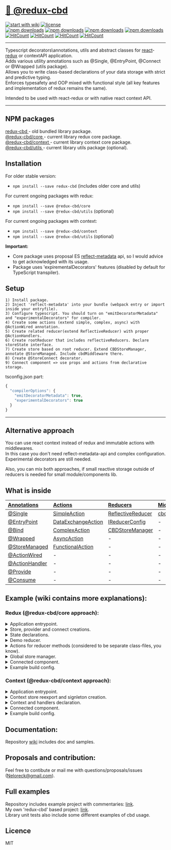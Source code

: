 # <a href='https://github.com/Neloreck/redux-cbd'> 🗻 @redux-cbd </a>

[![start with wiki](https://img.shields.io/badge/docs-wiki-blue.svg?style=flat)](https://github.com/Neloreck/redux-cbd/wiki)
[![license](https://img.shields.io/badge/license-MIT-blue.svg?style=flat)](https://github.com/Neloreck/redux-cbd/blob/master/LICENSE)
<br/>
[![npm downloads](https://img.shields.io/npm/dt/redux-cbd.svg?style=flat-square)](https://www.npmjs.com/package/redux-cbd) 
[![npm downloads](https://img.shields.io/npm/dt/@redux-cbd/core.svg?style=flat-square)](https://www.npmjs.com/package/@redux-cbd/core)
[![npm downloads](https://img.shields.io/npm/dt/@redux-cbd/context.svg?style=flat-square)](https://www.npmjs.com/package/@redux-cbd/context)
[![npm downloads](https://img.shields.io/npm/dt/@redux-cbd/utils.svg?style=flat-square)](https://www.npmjs.com/package/@redux-cbd/utils) <br/>
[![HitCount](http://hits.dwyl.com/neloreck/redux-cbd.svg)](http://hits.dwyl.com/neloreck/redux-cbd)
[![HitCount](http://hits.dwyl.com/neloreck/@redux-cbd/core.svg)](http://hits.dwyl.com/neloreck/@redux-cbd/core)
[![HitCount](http://hits.dwyl.com/neloreck/@redux-cbd/context.svg)](http://hits.dwyl.com/neloreck/@redux-cbd/context)
[![HitCount](http://hits.dwyl.com/neloreck/@redux-cbd/utils.svg)](http://hits.dwyl.com/neloreck/@redux-cbd/utils)

<hr/>

Typescript decorators\annotations, utils and abstract classes for <a href='https://github.com/facebook/react'>react</a>-<a href='https://github.com/reduxjs/redux'>redux</a> or contextAPI application. <br/>
Adds various utility annotations such as @Single, @EntryPoint, @Connect or @Wrapped (utils package). <br/>
Allows you to write class-based declarations of your data storage with strict and predictive typing. <br/>
Enforces typesafety and OOP mixed with functional style (all key features and implementation of redux remains the same). <br/>

Intended to be used with react-redux or with native react context API.

<hr/>

## NPM packages

<a href='https://www.npmjs.com/package/redux-cbd'> redux-cbd </a> - old bundled library package.  <br/>
<a href='https://www.npmjs.com/package/@redux-cbd/core'> @redux-cbd/core </a> - current library redux core package. <br/>
<a href='https://www.npmjs.com/package/@redux-cbd/context'> @redux-cbd/context </a> - current library context core package. <br/>
<a href='https://www.npmjs.com/package/@redux-cbd/utils'> @redux-cbd/utils </a> - current library utils package (optional). <br/>

## Installation

For older stable version:
- `npm install --save redux-cbd` (includes older core and utils)

For current ongoing packages with redux:
- `npm install --save @redux-cbd/core`
- `npm install --save @redux-cbd/utils` (optional)

For current ongoing packages with context:
- `npm install --save @redux-cbd/context`
- `npm install --save @redux-cbd/utils` (optional)

<b>Important:</b>
- Core package uses proposal ES <a href='https://github.com/rbuckton/reflect-metadata'>reflect-metadata</a> api, so I would advice to get acknowledged with its usage.
- Package uses 'expirementalDecorators' features (disabled by default for TypeScript transpiler).

## Setup
    
    1) Install package.
    2) Inject 'reflect-metadata' into your bundle (webpack entry or import inside your entryfile).
    3) Configure typescript. You should turn on "emitDecoratorMetadata" and "experimentalDecorators" for compiler.
    4) Create some actions (extend simple, complex, async) with @ActionWired annotation.
    5) Create related reducer(extend ReflectiveReducer) with proper @ActionHandlers.
    6) Create rootReducer that includes reflectiveReducers. Declare storeState interface.
    7) Create store based on root reducer. Extend CBDStoreManager, annotate @StoreManaged. Include cbdMiddleware there.
    8) Create @StoreConnect decorator.
    9) Connect component => use props and actions from declarative storage.

tsconfig.json part: <br/>
```typescript
{
  "compilerOptions": {
    "emitDecoratorMetadata": true, 
    "experimentalDecorators": true
  }
}
```
<hr/>

## Alternative approach

You can use react context instead of redux and immutable actions with middlewares. <br/>
In this case you don't need reflect-metadata-api and complex configuration. <br/>
Experimental decorators are still needed. <br/>

Also, you can mix both approaches, if small reactive storage outside of reducers is needed for small module/components lib.

## What is inside

| [Annotations](https://github.com/Neloreck/redux-cbd/wiki/Annotations) | [Actions](https://github.com/Neloreck/redux-cbd/wiki/Actions) | [Reducers](https://github.com/Neloreck/redux-cbd/wiki/Reducers) | [Middleware](https://github.com/Neloreck/redux-cbd/wiki/Middleware) | [Utils](https://github.com/Neloreck/redux-cbd/wiki/Utils)|
| :------------- | :------------- | :------------- | :------------- | :------------- |
| [@Single](https://github.com/Neloreck/redux-cbd/wiki/@Single) | [SimpleAction](https://github.com/Neloreck/redux-cbd/wiki/SimpleAction) | [ReflectiveReducer](https://github.com/Neloreck/redux-cbd/wiki/ReflectiveReducer) | [cbdMiddleware](https://github.com/Neloreck/redux-cbd/wiki/cbdMiddleware) | [createReflectiveReducer](https://github.com/Neloreck/redux-cbd/wiki/createReflectiveReducer) |
| [@EntryPoint](https://github.com/Neloreck/redux-cbd/wiki/@EntryPoint) | [DataExchangeAction](https://github.com/Neloreck/redux-cbd/wiki/DataExchangeAction) | [IReducerConfig](https://github.com/Neloreck/redux-cbd/wiki/IReducerConfig) | - | [linkReactConnectWithStore](https://github.com/Neloreck/redux-cbd/wiki/linkReactConnectWithStore) |
| [@Bind](https://github.com/Neloreck/redux-cbd/wiki/@Bind) | [ComplexAction](https://github.com/Neloreck/redux-cbd/wiki/ComplexAction) | [CBDStoreManager](https://github.com/Neloreck/redux-cbd/wiki/CBDStoreManager) | - | [LazyComponentFactory](https://github.com/Neloreck/redux-cbd/wiki/LazyComponentFactory) |
| [@Wrapped](https://github.com/Neloreck/redux-cbd/wiki/@Wrapped) | [AsyncAction](https://github.com/Neloreck/redux-cbd/wiki/AsyncAction) | - | - | [getActionType](https://github.com/Neloreck/redux-cbd/wiki/getActionType) |
| [@StoreManaged](https://github.com/Neloreck/redux-cbd/wiki/@StoreManaged) | [FunctionalAction](https://github.com/Neloreck/redux-cbd/wiki/FunctionalAction)  | - | - | [payloadValue](https://github.com/Neloreck/redux-cbd/wiki/payloadValue)  |
| [@ActionWired](https://github.com/Neloreck/redux-cbd/wiki/@ActionWired) | - | - | - | [ReactContextManager](https://github.com/Neloreck/redux-cbd/wiki/ReactContextManager) |
| [@ActionHandler](https://github.com/Neloreck/redux-cbd/wiki/@StoreManaged) | - | - | - | - |
| [@Provide](https://github.com/Neloreck/redux-cbd/wiki/@Provide) | - | - | - | - |
| [@Consume](https://github.com/Neloreck/redux-cbd/wiki/@Consume) | - | - | - | - |

## Example (wiki contains more explanations):

### Redux (@redux-cbd/core approach): 

<details><summary>Application entrypoint.</summary>
<p>
    
```typescript jsx
import * as React from "react";
import {render} from "react-dom";
import {EntryPoint} from "@redux-cbd/utils";

import {GlobalStoreProvider} from "./data/redux";
import {ConnectedComponent, IConnectedComponentExternalProps} from "./view/ConnectedComponent";

@EntryPoint()
export class Application {

  /*
   * { ...{} as IConnectedComponentExternalProps } is the trick for correct types handling.
   * Actually, connected component is different from the one we exported with 'export class'.
   * We should use default export with separate props cast or make such mock trick.
   * (I prefer second style with single class declaration and DIRECTLY NAMED imports, which are better as for me).
   *
   * Also, you can wrap your <Root/> element with '@Wrapped(GlobalStoreProvider)' (check wiki for details).
   */
  public static main(): void {
    render( <GlobalStoreProvider>
      <ConnectedComponent someLabelFromExternalProps={ "Demo prop" } { ...{} as IConnectedComponentExternalProps }/>
    </GlobalStoreProvider>, document.getElementById("application-root"));
  }

}
```

</p>
</details>

<details><summary>Store, provider and connect creations.</summary>
<p>
    
```typescript jsx
import {GlobalStoreManager} from "./GlobalStoreManager";
import {IGlobalStoreState} from "./IGlobalStoreState";

/* Global store state typing, includes reducers for this one (can exist multiple stores in our app). */
export {IGlobalStoreState} from  "./IGlobalStoreState";
/* Singleton store manager. Creates store, providers, contains some info about store. */
export const globalStoreManager: GlobalStoreManager = new GlobalStoreManager();
/* Global store provider wrapper, provides correct store and store key for connection. No need to manage store manually. */
export const GlobalStoreProvider = globalStoreManager.getProviderComponent();
/* @Connect decorator annotation linked to global store, components can be wrapped in multiple connects with different stores. */
export const GlobalStoreConnect = globalStoreManager.getConsumerAnnotation();

```

</p>
</details>

<details><summary>State declarations.</summary>
<p>
    
```typescript jsx
/* State for demo reducer store. */
/* Class over interface for default init. Will transform to simple object after redux processing. */
export class DemoReducerState {

  public storedNumber: number = 0;
  public loading: boolean = false;

}

/* State for global store. */
export interface IGlobalStoreState {
  demoReducer: DemoReducerState;
}

```

</p>
</details>

<details><summary>Demo reducer.</summary>
<p>
  
```typescript jsx
import {ActionHandler, ReflectiveReducer} from "@redux-cbd/core";

import {AsyncDemoAction, AsyncDemoActionSuccess, ComplexDemoAction, SimpleDemoAction, DataExchangeDemoAction} from "../actions";
import {DemoReducerState} from "../state/DemoReducerState";

// Reducer class. Typing allows you to create ONLY methods with two params - <genericState, actionType>.
// Looks for method with same action type and executes it. Just like functional reducer with switch but better.
// @ActionHandler is not required. Method name does not influence on behaviour.
// Same action handlers are not allowed inside one class.
export class DemoReducer extends ReflectiveReducer<DemoReducerState>  {

    @ActionHandler()
    public changeStoredNumber(state: DemoState, action: SimpleDemoAction): DemoState {
      return { ...state, storedNumber: action.payload.storedNumber };
    }
  
    @ActionHandler()
    public exchangeSomeData(state: DemoState, action: DataExchangeDemoAction): DemoState {
      return { ...state, storedNumber: action.payload.storedNumber };
    }
  
    @ActionHandler()
    public startLoadingOnAsyncActionReceived(state: DemoState, action: AsyncDemoAction): DemoState {
      return { ...state, loading: action.payload.loading };
    }
  
    @ActionHandler()
    public finishFakeLoading(state: DemoState, action: AsyncDemoActionSuccess): DemoState {
      return { ...state, storedNumber: action.payload.storedNumber, loading: false };
    }
  
    @ActionHandler()
    public handleComplexAction(state: DemoState, action: ComplexDemoAction): DemoState {
      return { ...state, storedNumber: action.payload.storedNumber };
    }

}

```

</p>
</details>

<details><summary>Actions for reducer methods (considered to be separate class-files, you know).</summary>
<p>
    

```typescript jsx
import {ActionWired, AsyncAction, SimpleAction, DataExchangeAction} from "@redux-cbd/core";

@ActionWired("DATA_EXCHANGE_TEST_ACTION")
export class DataExchangeDemoAction extends DataExchangeAction<{ storedNumber: number }> {}

@ActionWired("SIMPLE_TEST_ACTION")
export class SimpleDemoAction extends SimpleAction {

  public payload: { storedNumber: number } = { storedNumber: 0 };

  public constructor(num: number) {
    super();

    this.payload.storedNumber = num;
  }

}

@ActionWired("ASYNC_TEST_ACTION_SUCCESS")
export class AsyncDemoActionSuccess extends SimpleAction {

  public payload: { loading: boolean, storedNumber: number } = { loading: true, storedNumber: -1 };

  public constructor(num: number) {
    super();
    
    this.payload.storedNumber = num;
  }
  
}

@ActionWired("ASYNC_TEST_ACTION")
export class AsyncDemoAction<DemoState> extends AsyncAction {

  public payload: { loading: boolean } = { loading: true };

  private readonly delay: number;

  public constructor(delay: number) {
    super();

    this.payload.loading = true;
    this.delay = delay;
  }

  public async act(): Promise<number> {
    const forMillis = (delay: number) => new Promise(resolve => setTimeout(resolve, delay));

    await forMillis(this.delay);
    return Math.random();
  }

  public afterSuccess(num: number): AsyncDemoActionSuccess {
    return new AsyncDemoActionSuccess(num);
  }

  /*  public afterError(error: Error) { return new .......... } */

}

@ActionWired("COMPLEX_TEST_ACTION")
export class ComplexDemoAction<DemoState> extends ComplexAction {

  public payload: { storedNumber: number } = { storedNumber: 0 };

  public constructor(num: number) {
    super();

    this.payload.storedNumber = num;
  }

  public act(): void {
    this.payload.storedNumber *= 1000 + 500 * Math.random();
  }

}

```

</p>
</details>

<details><summary>Global store manager.</summary>
<p>
    
```typescript jsx
import {Action, combineReducers, Store, applyMiddleware, createStore, Middleware, Reducer} from "redux";
import {StoreManaged, CBDStoreManager, cbdMiddleware} from "@redux-cbd/core";

/* Custom middlewares. */
import {logInConnectedComponentMiddleware, logInConsoleMiddleware} from "../../view/logInMiddlewares";

/* Store state, that includes smaller reducers. */
import {IGlobalStoreState} from "./IGlobalStoreState";

/* Some Reducers declaration. */
import {DemoReducerState} from "../demo/state/DemoReducerState";
import {DemoReducer} from "../demo/reducer/DemoReducer";

@StoreManaged("GLOBAL_STORE")
export class GlobalStoreManager extends CBDStoreManager<IGlobalStoreState> {

  // Creating store. Singleton instance for whole app. cbdMiddleware is important there, logs are for demo.
  protected createStore(): Store<IGlobalStoreState, AnyAction> {
    const middlewares: Array<Middleware> = [cbdMiddleware, logInConnectedComponentMiddleware, logInConsoleMiddleware];
    return createStore(this.createRootReducer(), applyMiddleware(...middlewares));
  }

  // Creating root reducer based on our application global state.
  // Recommend to create model/module related ones instead of page-related. For example: auth, userSetting etc.
  private createRootReducer(): Reducer<IGlobalStoreState> {
    return combineReducers( {
      demoReducer: new DemoReducer().asFunctional(new DemoReducerState(), { freezeState: true })
    });
  }

}

```

</p>
</details>

<details><summary>Connected component.</summary>
<p>
  
```typescript jsx
import * as React from "react";
import {PureComponent} from "react";
import {Action} from "redux";
import {Bind} from "@redux-cbd/utils";

// Store related things.
import {GlobalStoreConnect, IGlobalStoreState} from "../data";
import {AsyncDemoAction, SimpleDemoAction, ComplexDemoAction, DataExchangeDemoAction} from "../data/demo/actions";

// Props, that are injected from connect store.
interface IConnectedComponentStoreProps {
  demoLoading: boolean;
  demoNumber: number;
}

// Props, mapped and injected as actions creators.
interface IConnectedComponentDispatchProps {
  sendSimpleDemoAction: (num: number) => SimpleDemoAction;
  sendAsyncDemoAction: (num: number) => AsyncDemoAction;
  sendComplexDemoAction: (num: number) => ComplexDemoAction;
  sendDataExchangeDemoAction: (num: number) => DataExchangeDemoAction;
}

// Own props, that are passed with manual component/container creations.
// Router-managed components are not so complicated because we don't create them manually.
export interface IConnectedComponentOwnProps {
  someLabelFromExternalProps: string;
}

// External props, that are injected by different decorators.
// For example: @Connect, @withStyles (material ui), @withWrapper (provide some props with HOC by decorator usage) etc.
export interface IConnectedComponentExternalProps extends IConnectedComponentStoreProps,
  IConnectedComponentDispatchProps {}

// Link global store provider with component. This props will be injected automatically and should be type safe.
@GlobalStoreConnect<IConnectedComponentStoreProps, IConnectedComponentDispatchProps, IConnectedComponentOwnProps>(
  (store: IGlobalStoreState) => {
    return {
      demoLoading: store.demoReducer.loading,
      demoNumber: store.demoReducer.storedNumber
    };
  }, {
    sendSimpleDemoAction: (num: number) => new SimpleDemoAction(num),
    sendComplexDemoAction: (num: number) => new ComplexDemoAction(num),
    sendAsyncDemoAction: (num: number) => new AsyncDemoAction(num),
    sendDataExchangeDemoAction: (num) => new DataExchangeDemoAction({ storedNumber: num })
  })
export class ConnectedComponent extends PureComponent<IConnectedComponentOwnProps & IConnectedComponentExternalProps> {

  public static actionsLog: Array<Action> = [];

  public renderLogMessages(): JSX.Element[] {
    return ConnectedComponent.actionsLog.map((item, idx) => <div key={idx}> {JSON.stringify(item)} </div>);
  }

  public render(): JSX.Element {

    const {someLabelFromExternalProps, demoLoading, demoNumber} = this.props;
    const paddingStyle = { padding: "10px" };

    return (
      <div style={paddingStyle}>

        <div> Also, check console. External prop: [{ someLabelFromExternalProps }]: </div>

        <div style={paddingStyle}>
          <b>Demo Reducer:</b> <br/> <br/>
          [testLoading]: {demoLoading.toString()} ; <br/>
          [testValue]: {demoNumber.toString()} ; <br/>
        </div>

        <br/>

        <div style={paddingStyle}>
          <button onClick={this.sendSimpleDemoAction}>Send Sync Action</button>
          <button onClick={this.sendDataExchangeAction}>Send Data Exchange Action</button>
          <button onClick={this.sendAsyncAction}>Send Async Action</button>
          <button onClick={this.sendComplexAction}>Send Complex Action</button>
          <button onClick={this.clearLogMessages}>Clean</button>
        </div>

        <div>
          <div>Actions log:</div>
          {this.renderLogMessages()}
        </div>

      </div>
    );
  }

  @Bind()
  private clearLogMessages(): void {
    ConnectedComponent.actionsLog = [];
    this.forceUpdate();
  }

  @Bind()
  private sendSimpleDemoAction(): void {
    this.props.sendSimpleDemoAction(Math.random() * 999 + 1);
  }

  @Bind()
  private sendDataExchangeAction(): void {
    this.props.sendDataExchangeDemoAction(Math.random() * 9999 + 1000)
  }

  @Bind()
  private sendComplexAction(): void {
    this.props.sendComplexDemoAction(Math.random() * -9999 - 1)
  }

  @Bind()
  private sendAsyncAction(): void {
    this.props.sendComplexDemoAction(Math.random() * -99999 - 10000)
  }

}
```

</p>
</details>

<details><summary>Example build config.</summary>
<p>
    
```typescript jsx
import * as webpack from "webpack";
import * as path from "path";

const HtmlWebpackPlugin =  require("html-webpack-plugin");

const mode = process.env.NODE_ENV;
const projectRoot = path.resolve(__dirname, "./");

// For development purposes only.
// Extend and rewrite it properly with webpack documentation.
// Use proper config for production builds.
export class WebpackConfig implements webpack.Configuration {

  mode: "development" = "development";

  resolve = {
    extensions: [".ts", ".tsx", ".js", ".jsx"]
  };

  entry = [
    path.resolve(projectRoot, "src/Application.tsx")
  ];

  output = {
    path: path.resolve(projectRoot, "target/"),
    filename: "js/[name].bundle.js",
    sourceMapFilename: "js/map/[name].bundle.map"
  };

  devtool: "source-map" = "source-map";

  // Add the loader for .ts files.
  module = {
    rules: [
      {
        test: /\.(ts|tsx)$/,
        loader: "awesome-typescript-loader",
        query: {
          configFileName: path.resolve(projectRoot, "./tsconfig.json")
        }
      }
    ]
  };

  plugins = [
    new HtmlWebpackPlugin({
      inject: true,
      filename: "index.html",
      template: path.resolve(projectRoot, "src/index.html")
    })
  ];

  devServer = {
    contentBase: "target/",
    historyApiFallback: true,
    compress: true,
    port: 3000,
    host: "0.0.0.0"
  }

}

export default new WebpackConfig();
```

</p>
</details>

### Context (@redux-cbd/context approach): 

<details><summary>Application entrypoint.</summary>
<p>
    
```typescript jsx
import * as React from "react";
import {render} from "react-dom";

import {EntryPoint} from "@redux-cbd/utils";
import {MainView, IMainViewExternalProps} from "./view/MainView";

@EntryPoint()
export class Application {

  /*
   * { ...{} as IConnectedComponentExternalProps } is the trick for correct types handling.
   * Actually, connected component is different from the one we exported with 'export class'.
   * We should use default export with separate props cast or make such mock trick.
   * (I prefer second style with single class declaration and DIRECTLY NAMED imports, which are better).
   */
  public static main(): void {
    render(<div>
      <MainView someLabelFromExternalProps={ "First component." } { ...{} as IMainViewExternalProps }/>
      <MainView someLabelFromExternalProps={ "Second component." } { ...{} as IMainViewExternalProps }/>
    </div>, document.getElementById("application-root"));
  }

}
```

</p>
</details>

<details><summary>Context store reexport and signleton creation.</summary>
<p>
    
```typescript jsx
import {AuthContext, IAuthContextState} from "./AuthContext";

export const authContext: AuthContext = new AuthContext();

export {AuthContext, IAuthContextState} from "./AuthContext";

```

</p>
</details>

<details><summary>Context and handlers declaration.</summary>
<p>
    
```typescript jsx
import {Bind} from "@redux-cbd/utils";

import {ReactContextManager} from "@redux-cbd/context";

export interface IAuthContextState {
  authActions: {
    setUser: (user: string) => void;
    setUserAsync: () => Promise<void>;
    changeAuthenticationStatus: () => void;
  };
  authState: {
    isAuthenticated: boolean;
    user: string;
  };
}

export class AuthContext extends ReactContextManager<IAuthContextState> {

  protected readonly state: IAuthContextState = {
    authActions: {
      changeAuthenticationStatus: this.changeAuthenticationStatus,
      setUserAsync: this.setUserAsync,
      setUser: this.setUser
    },
    authState: {
      isAuthenticated: true,
      user: "anonymous"
    }
  };

  @Bind()
  public changeAuthenticationStatus(): void {
    this.state.authState = { ...this.state.authState, isAuthenticated: !this.state.authState.isAuthenticated };
    this.update();
  }

  @Bind()
  public setUser(user: string): void {
    this.state.authState = { ...this.state.authState, user };
    this.update();
  }

  @Bind()
  public setUserAsync(): Promise<void> {
    return new Promise((resolve) => {
      setTimeout(() => {
        this.state.authState = {...this.state.authState, user: "user-" + Math.floor(Math.random() * 10000)};
        this.update();
        resolve();
      }, 3000)
    });
  }

}
```

</p>
</details>

<details><summary>Connected component.</summary>
<p>
  
```typescript jsx
import * as React from "react";
import {PureComponent} from "react";

// Store related things.

import {authContext, IAuthContextState} from "../data";

import {Consume, Provide} from "@redux-cbd/context";

// Props typing.

export interface IMainViewOwnProps { someLabelFromExternalProps: string; }

export interface IMainViewExternalProps extends IAuthContextState {}

export interface IMainViewProps extends IMainViewExternalProps, IMainViewOwnProps {}

// Component related.

@Provide(authContext)
@Consume<IAuthContextState, IMainViewProps>(authContext)
export class MainView extends PureComponent<IMainViewProps> {

  public render(): JSX.Element {
    const {
      someLabelFromExternalProps,
      authState: {user, isAuthenticated},
      authActions: {setUser, setUserAsync, changeAuthenticationStatus}
    } = this.props;

    const paddingStyle = { padding: "10px" };

    return (
      <div style={paddingStyle}>

        <div> External prop value: '{ someLabelFromExternalProps }' </div>

        <div style={paddingStyle}>
          <span>USERNAME: </span> {user} <br/>
          <span>AUTHENTICATED: </span>  {isAuthenticated.toString()} <br/>
        </div>

        <div style={paddingStyle}>
          <button onClick={changeAuthenticationStatus}>Change Authentication Status</button>
          <button onClick={setUserAsync}>Randomize User Async</button>
          <button onClick={() => setUser("user-" + Math.floor(Math.random() * 100))}>Randomize User</button>
        </div>

      </div>
    );
  }

}
```

</p>
</details>

<details><summary>Example build config.</summary>
<p>
    
```typescript jsx
import * as webpack from "webpack";
import * as path from "path";

const HtmlWebpackPlugin =  require("html-webpack-plugin");

const mode = process.env.NODE_ENV;
const projectRoot = path.resolve(__dirname, "./");

// For development purposes only.
// Extend and rewrite it properly with webpack documentation.
// Use proper config for production builds.
export class WebpackConfig implements webpack.Configuration {

  mode: "development" = "development";

  resolve = {
    extensions: [".ts", ".tsx", ".js", ".jsx"]
  };

  entry = [
    path.resolve(projectRoot, "src/Application.tsx")
  ];

  output = {
    path: path.resolve(projectRoot, "target/"),
    filename: "js/[name].bundle.js",
    sourceMapFilename: "js/map/[name].bundle.map"
  };

  devtool: "source-map" = "source-map";

  // Add the loader for .ts files.
  module = {
    rules: [
      {
        test: /\.(ts|tsx)$/,
        loader: "awesome-typescript-loader",
        query: {
          configFileName: path.resolve(projectRoot, "./tsconfig.json")
        }
      }
    ]
  };

  plugins = [
    new HtmlWebpackPlugin({
      inject: true,
      filename: "index.html",
      template: path.resolve(projectRoot, "src/index.html")
    })
  ];

  devServer = {
    contentBase: "target/",
    historyApiFallback: true,
    compress: true,
    port: 3000,
    host: "0.0.0.0"
  }

}

export default new WebpackConfig();
```

</p>
</details>

## Documentation:

Repository [wiki](https://github.com/Neloreck/redux-cbd/wiki) includes doc and samples. <br/>

## Proposals and contribution:

Feel free to contibute or mail me with questions/proposals/issues (Neloreck@gmail.com). <br/>

## Full examples

Repository includes example project with commentaries: <a href='https://github.com/Neloreck/redux-cbd/tree/master/examples'>link</a>. <br/>
My own 'redux-cbd' based project: <a href='https://github.com/Neloreck/x-core'>link</a>. <br/>
Library unit tests also include some different examples of cbd usage.

## Licence

MIT
